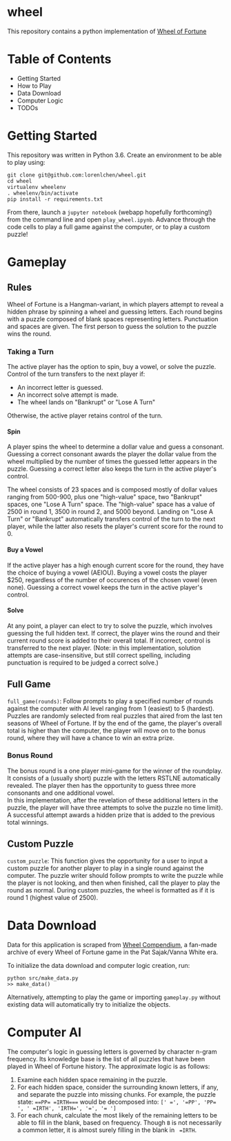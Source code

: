 # wheel

This repository contains a python implementation of [Wheel of Fortune](https://en.wikipedia.org/wiki/Wheel_of_Fortune_(U.S._game_show))

# Table of Contents

* Getting Started
* How to Play
* Data Download
* Computer Logic
* TODOs

# Getting Started

This repository was written in Python 3.6. Create an environment to be able to play using:
```
git clone git@github.com:lorenlchen/wheel.git
cd wheel
virtualenv wheelenv
. wheelenv/bin/activate
pip install -r requirements.txt
```
From there, launch a `jupyter notebook` (webapp hopefully forthcoming!) from the command line and open `play_wheel.ipynb`. Advance through the code cells to play a full game against the computer, or to play a custom puzzle!
# Gameplay
## Rules
Wheel of Fortune is a Hangman-variant, in which players attempt to reveal a hidden phrase by spinning a wheel and guessing letters. Each round begins with a puzzle composed of blank spaces representing letters. Punctuation and spaces are given. The first person to guess the solution to the puzzle wins the round.
### Taking a Turn
The active player has the option to spin, buy a vowel, or solve the puzzle. Control of the turn transfers to the next player if:
* An incorrect letter is guessed.
* An incorrect solve attempt is made.
* The wheel lands on "Bankrupt" or "Lose A Turn"

Otherwise, the active player retains control of the turn.
#### Spin
A player spins the wheel to determine a dollar value and guess a consonant. Guessing a correct consonant awards the player the dollar value from the wheel multiplied by the number of times the guessed letter appears in the puzzle. Guessing a correct letter also keeps the turn in the active player's control.

The wheel consists of 23 spaces and is composed mostly of dollar values ranging from 500-900, plus one "high-value" space, two "Bankrupt" spaces, one "Lose A Turn" space. The "high-value" space has a value of 2500 in round 1, 3500 in round 2, and 5000 beyond. Landing on "Lose A Turn" or "Bankrupt" automatically transfers control of the turn to the next player, while the latter also resets the player's current score for the round to 0.

#### Buy a Vowel
If the active player has a high enough current score for the round, they have the choice of buying a vowel (AEIOU). Buying a vowel costs the player $250, regardless of the number of occurences of the chosen vowel (even none). Guessing a correct vowel keeps the turn in the active player's control.

#### Solve
At any point, a player can elect to try to solve the puzzle, which involves guessing the full hidden text. If correct, the player wins the round and their current round score is added to their overall total. If incorrect, control is transferred to the next player.
(Note: in this implementation, solution attempts are case-insensitive, but still correct spelling, including punctuation is required to be judged a correct solve.)
## Full Game
`full_game(rounds)`: Follow prompts to play a specified number of rounds against the computer with AI level ranging from 1 (easiest) to 5 (hardest). Puzzles are randomly selected from real puzzles that aired from the last ten seasons of Wheel of Fortune.
If by the end of the game, the player's overall total is higher than the computer, the player will move on to the bonus round, where they will have a chance to win an extra prize.
### Bonus Round
The bonus round is a one player mini-game for the winner of the roundplay. It consists of a (usually short) puzzle with the letters RSTLNE automatically revealed. The player then has the opportunity to guess three more consonants and one additional vowel.  
In this implementation, after the revelation of these additional letters in the puzzle, the player will have three attempts to solve the puzzle no time limit). A successful attempt awards a hidden prize that is added to the previous total winnings.

## Custom Puzzle
`custom_puzzle`: This function gives the opportunity for a user to input a custom puzzle for another player to play in a single round against the computer. The puzzle writer should follow prompts to write the puzzle while the player is not looking, and then when finished, call the player to play the round as normal. During custom puzzles, the wheel is formatted as if it is round 1 (highest value of 2500).
# Data Download
Data for this application is scraped from [Wheel Compendium](http://buyavowel.boards.net/page/compendium), a fan-made archive of every Wheel of Fortune game in the Pat Sajak/Vanna White era.

To initialize the data download and computer logic creation, run:
```
python src/make_data.py
>> make_data()
```
Alternatively, attempting to play the game or importing `gameplay.py` without existing data will automatically try to initialize the objects.

# Computer AI

The computer's logic in guessing letters is governed by character n-gram frequency. Its knowledge base is the list of all puzzles that have been played in Wheel of Fortune history. The approximate logic is as follows:
1. Examine each hidden space remaining in the puzzle.
2. For each hidden space, consider the surrounding known letters, if any, and separate the puzzle into missing chunks. For example, the puzzle state:
`==PP= =IRTH===` would be decomposed into: `[' =', '=PP', 'PP= ', ' =IRTH', 'IRTH=', '=', '= ']`
3. For each chunk, calculate the most likely of the remaining letters to be able to fill in the blank, based on frequency. Though `B` is not necessarily a common letter, it is almost surely filling in the blank in ` =IRTH`.
